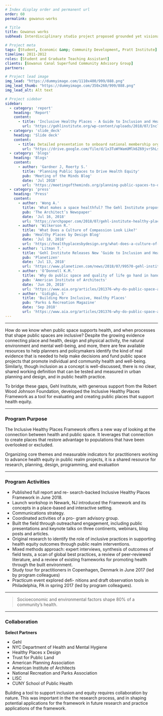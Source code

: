 ```yaml
---
# Index display order and permanent url
order: 60
permalink: gowanus-works

# Title
title: Gowanus works
subhead: Interdisciplinary studio project proposed grounded yet visionary approach to mixed use in one of Brooklyn’s best- known industrial neighborhoods

# Project meta
tags: [Student, Economic &amp; Community Development, Pratt Institute]
timeline: 2011-2012
roles: [Student and Graduate Teaching Assistant]
clients: [Gowanus Canal Superfund Community Advisory Group]
partners:

# Project lead image
img_lead: "https://dummyimage.com/1110x400/999/888.png"
img_lead_thumb: "https://dummyimage.com/350x260/999/888.png"
img_lead_alt: Alt text

# Project sidebar
sidebar:
  - category: 'report'
    heading: 'Report'
    content:
      - title: 'Inclusive Healthy Places - A Guide to Inclusion and Health in Public Space'
        url: 'https://gehlinstitute.org/wp-content/uploads/2018/07/Inclusive-Healthy-Places_Gehl-Institute.pdf'
  - category: 'slide_deck'
    heading: 'Slide deck'
    content:
      - title: Detailed presentation to onboard national membership organizations as project collaborators
        url: "https://drive.google.com/file/d/1x3TuWYWamUMlk6Z69jvrShLsxoYxgTmh/view?usp=sharing"
  - category: 'blogs'
    heading: 'Blogs'
    content:
      - author: 'Gardner J, Roerty S.'
        title: 'Planning Public Spaces to Drive Health Equity'
        pub: 'Meeting of the Minds Blog'
        date: 'Jul 2018'
        url: 'https://meetingoftheminds.org/planning-public-spaces-to-drive-health-equity-27760'
  - category: 'press'
    heading: 'Press'
    content:
      - author: 'Wong A.'
        title: 'What makes a space healthful? The Gehl Institute proposes answers'
        pub: 'The Architect’s Newspaper'
        date: 'Jul 16, 2018'
        url: 'https://archpaper.com/2018/07/gehl-institute-healthy-places/'
      - author: 'Wilkerson R.'
        title: 'What Does a Culture of Compassion Look Like?'
        pub: 'Healthy Places by Design Blog'
        date: 'Jul 18, 2018'
        url: 'https://healthyplacesbydesign.org/what-does-a-culture-of-compassion-look-like/'
      - author: 'Litman T.'
        title: 'Gehl Institute Releases New ‘Guide to Inclusion and Health in Public Space'
        pub: 'Planetizen'
        date: 'Jul 13, 2018'
        url: 'https://www.planetizen.com/news/2018/07/99570-gehl-institute-releases-new-guide-inclusion-and-health-public-space'
      - author: 'O’Donnell K.M.'
        title: 'Why do public space and quality of life go hand in hand?'
        pub: 'American Institute of Architects'
        date: 'Jun 20, 2018'
        url: 'https://www.aia.org/articles/201376-why-do-public-space-and-quality-of-life-go-'
      - author: 'Gidigbi, S'
        title: 'Building More Inclusive, Healthy Places'
        pub: 'Parks & Recreation Magazine'
        date: 'Sep 2018'
        url: 'https://www.aia.org/articles/201376-why-do-public-space-and-quality-of-life-go-'
---
```

-----
How do we know when public space supports health, and when processes that shape public spaces are inclusive? Despite the growing evidence connecting place and health, design and physical activity, the natural environment and mental well-being, and more, there are few available resources to help planners and policymakers identify the kind of real evidence that is needed to help make decisions and fund public space projects that promote individual and community health and well-being. Similarly, though inclusion as a concept is well-discussed, there is no clear, shared working definition that can be tested and measured in urban planning and design, and in public health practice.

To bridge these gaps, Gehl Institute, with generous support from the Robert Wood Johnson Foundation, developed the Inclusive Healthy Places Framework as a tool for evaluating and creating public places that support health equity.

-----

### Program Purpose

The Inclusive Healthy Places Framework offers a new way of looking at the connection between health and public space. It leverages that connection to create places that restore advantage to populations that have been overlooked or excluded.

Organizing core themes and measurable indicators for practitioners working to advance health equity in public realm projects, it is a shared resource for research, planning, design, programming, and evaluation

-----

### Program Activities

- Published full report and re- search-backed Inclusive Healthy Places Framework in June 2018.
- Launch workshop in Newark, NJ introduced the Framework and its concepts in a place-based and interactive setting.
- Communications strategy.
- Coordinated activities of a pro- gram advisory group.
- Built the field through outreachand engagement, including public presentations and keynote talks on three continents, webinars, blog posts and articles.
- Original research to identify the role of inclusive practices in supporting health equity outcomes through public realm interventions.
- Mixed methods approach: expert interviews, synthesis of outcomes of field tests, a scan of global best practices, a review of peer-reviewed literature, and a review of existing frameworks for promoting health through the built environment.
- Study tour for practitioners in Copenhagen, Denmark in June 2017 (led by program colleagues)
- Practicum event explored defi- nitions and draft observation tools in Philadelphia, PA in spring 2017 (led by program colleagues).

-----

> Socioeconomic and environmental factors shape 80% of a community’s health.

-----

### Collaboration

**Select Partners**

- Gehl
- NYC Department of Health and Mental Hygiene
- Healthy Places x Design
- Trust for Public Land
- American Planning Association
- American Institute of Architects
- National Recreation and Parks Association
- LISC
- CUNY School of Public Health

Building a tool to support inclusion and equity requires collaboration by nature. This was important in the the research process, and in shaping potential applications for the framework in future research and practice applications of the framework.
